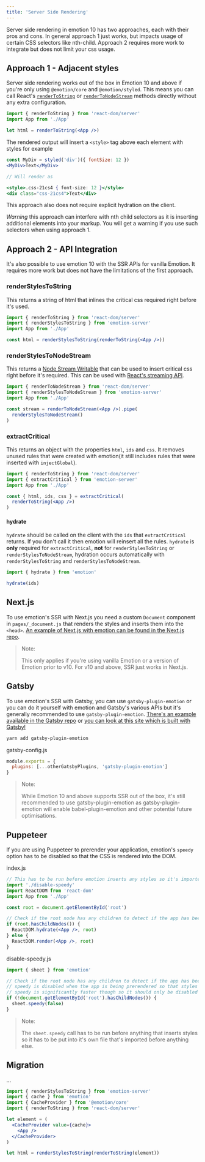 ```yaml
---
title: 'Server Side Rendering'
---
```


Server side rendering in emotion 10 has two approaches, each with their pros and cons. In general approach 1 just works, but impacts usage of certain CSS selectors like nth-child. Approach 2 requires more work to integrate but does not limit your css usage.

## Approach 1 - Adjacent styles

Server side rendering works out of the box in Emotion 10 and above if you're only using `@emotion/core` and `@emotion/styled`. This means you can call React's [`renderToString`](https://reactjs.org/docs/react-dom-server.html#rendertostring) or [`renderToNodeStream`](https://reactjs.org/docs/react-dom-server.html#rendertonodestream) methods directly without any extra configuration.

```jsx
import { renderToString } from 'react-dom/server'
import App from './App'

let html = renderToString(<App />)
```

The rendered output will insert a `<style>` tag above each element with styles for example

```jsx
const MyDiv = styled('div')({ fontSize: 12 })
<MyDiv>Text</MyDiv>

// Will render as

<style>.css-21cs4 { font-size: 12 }</style>
<div class="css-21cs4">Text</div>
```

This approach also does not require explicit hydration on the client.

_Warning_ this approach can interfere with nth child selectors as it is inserting additional elements into your markup. You will get a warning if you use such selectors when using approach 1.

## Approach 2 - API Integration

It's also possible to use emotion 10 with the SSR APIs for vanilla Emotion. It requires more work but does not have the limitations of the first approach.

### renderStylesToString

This returns a string of html that inlines the critical css required right before it's used.

```jsx
import { renderToString } from 'react-dom/server'
import { renderStylesToString } from 'emotion-server'
import App from './App'

const html = renderStylesToString(renderToString(<App />))
```

### renderStylesToNodeStream

This returns a [Node Stream Writable](https://nodejs.org/api/stream.html#stream_class_stream_writable) that can be used to insert critical css right before it's required. This can be used with [React's streaming API](https://reactjs.org/docs/react-dom-server.html#rendertonodestream).

```jsx
import { renderToNodeStream } from 'react-dom/server'
import { renderStylesToNodeStream } from 'emotion-server'
import App from './App'

const stream = renderToNodeStream(<App />).pipe(
  renderStylesToNodeStream()
)
```

### extractCritical

This returns an object with the properties `html`, `ids` and `css`. It removes unused rules that were created with emotion(it still includes rules that were inserted with `injectGlobal`).

```jsx
import { renderToString } from 'react-dom/server'
import { extractCritical } from 'emotion-server'
import App from './App'

const { html, ids, css } = extractCritical(
  renderToString(<App />)
)
```

#### hydrate

`hydrate` should be called on the client with the `ids` that `extractCritical` returns. If you don't call it then emotion will reinsert all the rules. `hydrate` is **only** required for `extractCritical`, **not** for `renderStylesToString` or `renderStylesToNodeStream`, hydration occurs automatically with `renderStylesToString` and `renderStylesToNodeStream`.

```jsx
import { hydrate } from 'emotion'

hydrate(ids)
```

## Next.js

To use emotion's SSR with Next.js you need a custom `Document` component in `pages/_document.js` that renders the styles and inserts them into the `<head>`. [An example of Next.js with emotion can be found in the Next.js repo](https://github.com/zeit/next.js/tree/master/examples/with-emotion).

> Note:
>
> This only applies if you're using vanilla Emotion or a version of Emotion prior to v10. For v10 and above, SSR just works in Next.js.

## Gatsby

To use emotion's SSR with Gatsby, you can use `gatsby-plugin-emotion` or you can do it yourself with emotion and Gatsby's various APIs but it's generally recommended to use `gatsby-plugin-emotion`. [There's an example available in the Gatsby repo](https://github.com/gatsbyjs/gatsby/tree/master/examples/using-emotion) or [you can look at this site which is built with Gatsby!](https://github.com/emotion-js/emotion/tree/master/site)

```bash
yarn add gatsby-plugin-emotion
```

gatsby-config.js

```jsx
module.exports = {
  plugins: [...otherGatsbyPlugins, 'gatsby-plugin-emotion']
}
```

> Note:
>
> While Emotion 10 and above supports SSR out of the box, it's still recommended to use gatsby-plugin-emotion as gatsby-plugin-emotion will enable babel-plugin-emotion and other potential future optimisations.

## Puppeteer

If you are using Puppeteer to prerender your application, emotion's `speedy` option has to be disabled so that the CSS is rendered into the DOM.

index.js

```jsx
// This has to be run before emotion inserts any styles so it's imported before the App component
import './disable-speedy'
import ReactDOM from 'react-dom'
import App from './App'

const root = document.getElementById('root')

// Check if the root node has any children to detect if the app has been prerendered
if (root.hasChildNodes()) {
  ReactDOM.hydrate(<App />, root)
} else {
  ReactDOM.render(<App />, root)
}
```

disable-speedy.js

```js
import { sheet } from 'emotion'

// Check if the root node has any children to detect if the app has been preprendered
// speedy is disabled when the app is being prerendered so that styles render into the DOM
// speedy is significantly faster though so it should only be disabled during prerendering
if (!document.getElementById('root').hasChildNodes()) {
  sheet.speedy(false)
}
```

> Note:
>
> The `sheet.speedy` call has to be run before anything that inserts styles so it has to be put into it's own file that's imported before anything else.

## Migration

...

```jsx
import { renderStylesToString } from 'emotion-server'
import { cache } from 'emotion'
import { CacheProvider } from '@emotion/core'
import { renderToString } from 'react-dom/server'

let element = (
  <CacheProvider value={cache}>
    <App />
  </CacheProvider>
)

let html = renderStylesToString(renderToString(element))
```
